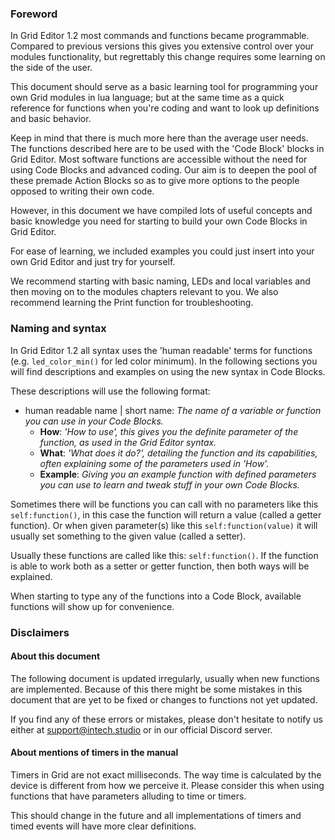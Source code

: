 ### Foreword

In Grid Editor 1.2 most commands and functions became programmable. Compared to previous versions this gives you extensive control over your modules functionality, but regrettably this change requires some learning on the side of the user.

This document should serve as a basic learning tool for programming your own Grid modules in lua language; but at the same time as a quick reference for functions when you're coding and want to look up definitions and basic behavior.

Keep in mind that there is much more here than the average user needs. The functions described here are to be used with the 'Code Block' blocks in Grid Editor. Most software functions are accessible without the need for using Code Blocks and advanced coding. Our aim is to deepen the pool of these premade Action Blocks so as to give more options to the people opposed to writing their own code.

However, in this document we have compiled lots of useful concepts and basic knowledge you need for starting to build your own Code Blocks in Grid Editor.

For ease of learning, we included examples you could just insert into your own Grid Editor and just try for yourself.

We recommend starting with basic naming, LEDs and local variables and then moving on to the modules chapters relevant to you. We also recommend learning the Print function for troubleshooting.

### Naming and syntax

In Grid Editor 1.2 all syntax uses the 'human readable' terms for functions (e.g. `led_color_min()` for led color minimum). In the following sections you will find descriptions and examples on using the new syntax in Code Blocks.

These descriptions will use the following format:

- human readable name | short name: *The name of a variable or function you can use in your Code Blocks.*
  - **How**: *'How to use', this gives you the definite parameter of the function, as used in the Grid Editor syntax.*
  - **What**: *'What does it do?', detailing the function and its capabilities, often explaining some of the parameters used in 'How'.*
  - **Example**: *Giving you an example function with defined parameters you can use to learn and tweak stuff in your own Code Blocks.*

Sometimes there will be functions you can call with no parameters like this `self:function()`, in this case the function will return a value (called a getter function). Or when given parameter(s) like this `self:function(value)` it will usually set something to the given value (called a setter).

Usually these functions are called like this: `self:function()`.  If the function is able to work both as a setter or getter function, then both ways will be explained.

When starting to type any of the functions into a Code Block, available functions will show up for convenience.

### Disclaimers

#### About this document

The following document is updated irregularly, usually when new functions are implemented. Because of this there might be some mistakes in this document that are yet to be fixed or changes to functions not yet updated. 

If you find any of these errors or mistakes, please don't hesitate to notify us either at support@intech.studio or in our official Discord server. 

#### About mentions of timers in the manual

Timers in Grid are not exact milliseconds. The way time is calculated by the device is different from how we perceive it. Please consider this when using functions that have parameters alluding to time or timers.

This should change in the future and all implementations of timers and timed events will have more clear definitions.